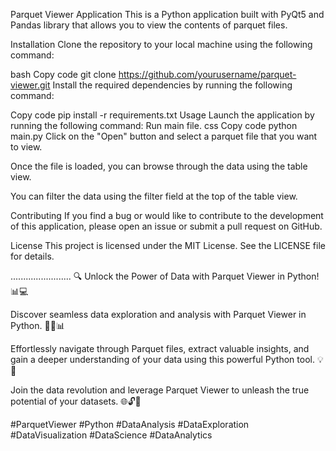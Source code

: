 Parquet Viewer Application
This is a Python application built with PyQt5 and Pandas library that allows you to view the contents of parquet files.

Installation
Clone the repository to your local machine using the following command:

bash
Copy code
git clone https://github.com/yourusername/parquet-viewer.git
Install the required dependencies by running the following command:

Copy code
pip install -r requirements.txt
Usage
Launch the application by running the following command:
Run main file.
css
Copy code
python main.py
Click on the "Open" button and select a parquet file that you want to view.

Once the file is loaded, you can browse through the data using the table view.

You can filter the data using the filter field at the top of the table view.

Contributing
If you find a bug or would like to contribute to the development of this application, please open an issue or submit a pull request on GitHub.

License
This project is licensed under the MIT License. See the LICENSE file for details.



........................
🔍 Unlock the Power of Data with Parquet Viewer in Python! 📊💻

Discover seamless data exploration and analysis with Parquet Viewer in Python. 🚀🔎📊

Effortlessly navigate through Parquet files, extract valuable insights, and gain a deeper understanding of your data using this powerful Python tool. 💡🔬

Join the data revolution and leverage Parquet Viewer to unleash the true potential of your datasets. 🌐🔓💪

#ParquetViewer #Python #DataAnalysis #DataExploration #DataVisualization #DataScience #DataAnalytics